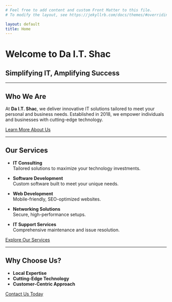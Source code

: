 ```yaml
---
# Feel free to add content and custom Front Matter to this file.
# To modify the layout, see https://jekyllrb.com/docs/themes/#overriding-theme-defaults

layout: default
title: Home
---
```


# Welcome to Da I.T. Shac
## Simplifying IT, Amplifying Success

---

## Who We Are  
At **Da I.T. Shac**, we deliver innovative IT solutions tailored to meet your personal and business needs. Established in 2018, we empower individuals and businesses with cutting-edge technology.

[Learn More About Us](about.html)

---

## Our Services

- **IT Consulting**  
  Tailored solutions to maximize your technology investments.

- **Software Development**  
  Custom software built to meet your unique needs.

- **Web Development**  
  Mobile-friendly, SEO-optimized websites.

- **Networking Solutions**  
  Secure, high-performance setups.

- **IT Support Services**  
  Comprehensive maintenance and issue resolution.

[Explore Our Services](services.html)

---

## Why Choose Us?  

- **Local Expertise**  
- **Cutting-Edge Technology**  
- **Customer-Centric Approach**  

[Contact Us Today](contact.html)
